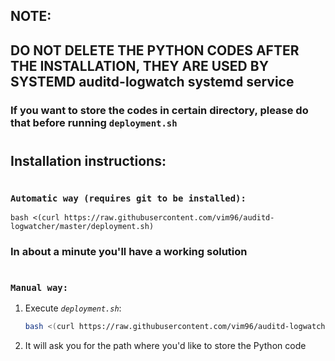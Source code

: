 ## **NOTE:**
## DO NOT DELETE THE PYTHON CODES AFTER THE INSTALLATION, THEY ARE USED BY SYSTEMD auditd-logwatch systemd service

### If you want to store the codes in certain directory, please do that before running `deployment.sh`
#
## **Installation instructions**:

#
### **`Automatic way (requires git to be installed):`**

    bash <(curl https://raw.githubusercontent.com/vim96/auditd-logwatcher/master/deployment.sh)

### In about a minute you'll have a working solution

#
### **`Manual way:`**

1. Execute *`deployment.sh`*:

    ```bash
    bash <(curl https://raw.githubusercontent.com/vim96/auditd-logwatcher/master/deployment.sh)
    ```

2. It will ask you for the path where you'd like to store the Python code